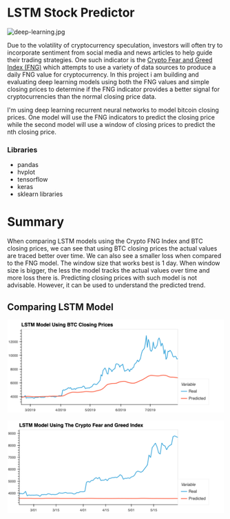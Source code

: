 # LSTM Stock Predictor

![deep-learning.jpg](Images/deep-learning.jpg)

Due to the volatility of cryptocurrency speculation, investors will often try to incorporate sentiment from social media and news articles to help guide their trading strategies. One such indicator is the [Crypto Fear and Greed Index (FNG)](https://alternative.me/crypto/fear-and-greed-index/) which attempts to use a variety of data sources to produce a daily FNG value for cryptocurrency. In this project i am building and evaluating deep learning models using both the FNG values and simple closing prices to determine if the FNG indicator provides a better signal for cryptocurrencies than the normal closing price data.

I'm using deep learning recurrent neural networks to model bitcoin closing prices. One model will use the FNG indicators to predict the closing price while the second model will use a window of closing prices to predict the nth closing price.

### Libraries

* pandas
* hvplot
* tensorflow
* keras
* sklearn libraries

# Summary

When comparing LSTM models using the Crypto FNG Index and BTC closing prices, we can see that using BTC closing prices the actual values are traced better over time. We can also see a smaller loss when compared to the FNG model. The window size that works best is 1 day. When window size is bigger, the less the model tracks the actual values over time and more loss there is. Predicting closing prices with such model is not advisable. However, it can be used to understand the predicted trend.

## Comparing LSTM Model

![LSTM_BTC](Images/LSTM_BTC.png)

![LSTM_FNG](Images/LSTM_FNG.png)